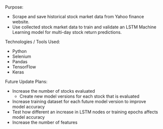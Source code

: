 Purpose:

- Scrape and save historical stock market data from Yahoo finance website.
- Use collected stock market data to train and validate an LSTM Machine Learning model for multi-day stock return predictions.

Technologies / Tools Used:

- Python
- Selenium
- Pandas
- TensorFlow
- Keras

Future Update Plans:

- Increase the number of stocks evaluated
    - Create new model versions for each stock that is evaluated
- Increase training dataset for each future model version to improve model accuracy
- Test how different an increase in LSTM nodes or training epochs affects model accuracy
- Increase the number of features

